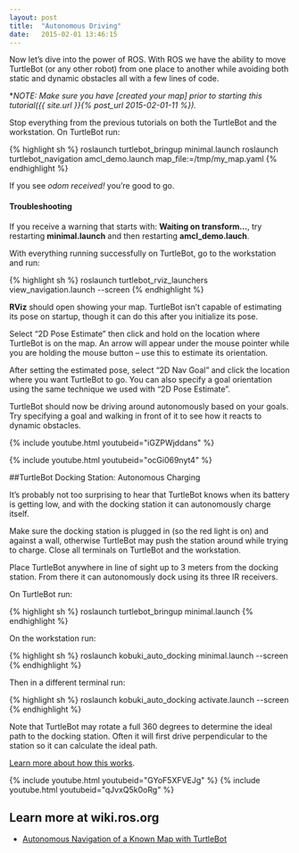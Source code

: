 ```yaml
---
layout: post
title:  "Autonomous Driving"
date:   2015-02-01 13:46:15
---
```


Now let’s dive into the power of ROS. With ROS we have the ability to move TurtleBot (or any other robot) from one place to another while avoiding both static and dynamic obstacles all with a few lines of code.

***NOTE:* Make sure you have [created your map] prior to starting this tutorial({{ site.url }}{% post_url 2015-02-01-11 %}).*

Stop everything from the previous tutorials on both the TurtleBot and the workstation. On TurtleBot run:

{% highlight sh %}
roslaunch turtlebot_bringup minimal.launch
roslaunch turtlebot_navigation amcl_demo.launch map_file:=/tmp/my_map.yaml
{% endhighlight %}

If you see *odom received!* you’re good to go.

#### Troubleshooting

If you receive a warning that starts with: **Waiting on transform...**, try restarting **minimal.launch** and then restarting **amcl_demo.lauch**.

With everything running successfully on TurtleBot, go to the workstation and run:

{% highlight sh %}
roslaunch turtlebot_rviz_launchers view_navigation.launch --screen
{% endhighlight %}

**RViz** should open showing your map. TurtleBot isn’t capable of estimating its pose on startup, though it can do this after you initialize its pose.

Select “2D Pose Estimate” then click and hold on the location where TurtleBot is on the map. An arrow will appear under the mouse pointer while you are holding the mouse button – use this to estimate its orientation.

After setting the estimated pose, select “2D Nav Goal” and click the location where you want TurtleBot to go. You can also specify a goal orientation using the same technique we used with “2D Pose Estimate”.

TurtleBot should now be driving around autonomously based on your goals. Try specifying a goal and walking in front of it to see how it reacts to dynamic obstacles.

{% include youtube.html youtubeid="iGZPWjddans" %}

{% include youtube.html youtubeid="ocGi069nyt4" %}

##TurtleBot Docking Station: Autonomous Charging

It’s probably not too surprising to hear that TurtleBot knows when its battery is getting low, and with the docking station it can autonomously charge itself.

Make sure the docking station is plugged in (so the red light is on) and against a wall, otherwise TurtleBot may push the station around while trying to charge. Close all terminals on TurtleBot and the workstation.

Place TurtleBot anywhere in line of sight up to 3 meters from the docking station. From there it can autonomously dock using its three IR receivers.

On TurtleBot run:

{% highlight sh %}
roslaunch turtlebot_bringup minimal.launch
{% endhighlight %}

On the workstation run:

{% highlight sh %}
roslaunch kobuki_auto_docking minimal.launch --screen
{% endhighlight %}

Then in a different terminal run:

{% highlight sh %}
roslaunch kobuki_auto_docking activate.launch --screen
{% endhighlight %}

Note that TurtleBot may rotate a full 360 degrees to determine the ideal path to the docking station. Often it will first drive perpendicular to the station so it can calculate the ideal path.

[Learn more about how this works](http://wiki.ros.org/kobuki/Tutorials/Testing%20Automatic%20Docking).

{% include youtube.html youtubeid="GYoF5XFVEJg" %}
{% include youtube.html youtubeid="qJvxQ5k0oRg" %}

## Learn more at wiki.ros.org

* [Autonomous Navigation of a Known Map with TurtleBot](http://wiki.ros.org/turtlebot_navigation/Tutorials/Autonomously%20navigate%20in%20a%20known%20map)
